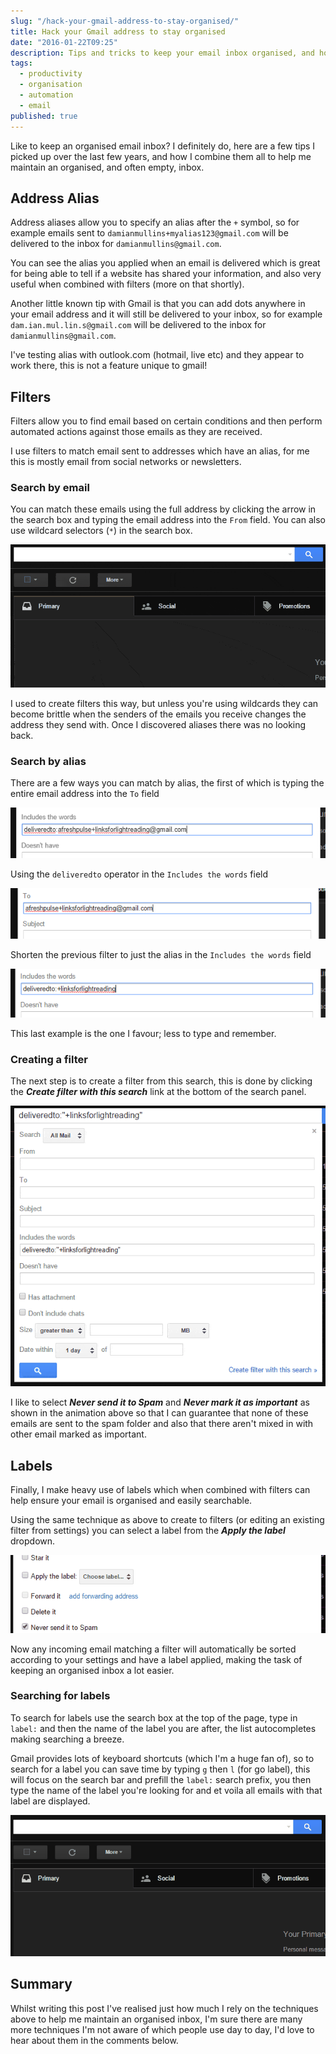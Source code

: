 ```yaml
---
slug: "/hack-your-gmail-address-to-stay-organised/"
title: Hack your Gmail address to stay organised
date: "2016-01-22T09:25"
description: Tips and tricks to keep your email inbox organised, and hopefully empty!
tags:
  - productivity
  - organisation
  - automation
  - email
published: true
---
```


Like to keep an organised email inbox? I definitely do, here are a few tips I picked up over the last few years, and how I combine them all to help me maintain an organised, and often empty, inbox.

## Address Alias

Address aliases allow you to specify an alias after the `+` symbol, so for example emails sent to `damianmullins+myalias123@gmail.com` will be delivered to the inbox for `damianmullins@gmail.com`.

You can see the alias you applied when an email is delivered which is great for being able to tell if a website has shared your information, and also very useful when combined with filters (more on that shortly).

Another little known tip with Gmail is that you can add dots anywhere in your email address and it will still be delivered to your inbox, so for example `dam.ian.mul.lin.s@gmail.com` will be delivered to the inbox for `damianmullins@gmail.com`.

I've testing alias with outlook.com (hotmail, live etc) and they appear to work there, this is not a feature unique to gmail!

## Filters

Filters allow you to find email based on certain conditions and then perform automated actions against those emails as they are received.

I use filters to match email sent to addresses which have an alias, for me this is mostly email from social networks or newsletters.

### Search by email

You can match these emails using the full address by clicking the arrow in the search box and typing the email address into the `From` field. You can also use wildcard selectors (`*`) in the search box.

[![Filter email address](filter-email-address.gif)](filter-email-address.gif)

I used to create filters this way, but unless you're using wildcards they can become brittle when the senders of the emails you receive changes the address they send with. Once I discovered aliases there was no looking back.

### Search by alias

There are a few ways you can match by alias, the first of which is typing the entire email address into the `To` field

[![e.g. afreshpulse+linksforlightreading@gmail.com](full-email-includes-words.png)](full-email-includes-words.png)

Using the `deliveredto` operator in the `Includes the words` field

[![e.g. deliveredto:afreshpulse+linksforlightreading@gmail.com](to-field-email.png)](to-field-email.png)

Shorten the previous filter to just the alias in the `Includes the words` field

[![e.g. deliveredto:+linksforlightreading](alias-includes-words.png)](alias-includes-words.png)

This last example is the one I favour; less to type and remember.

### Creating a filter

The next step is to create a filter from this search, this is done by clicking the ___Create filter with this search___ link at the bottom of the search panel.

[![Creating a filter](create-filter.gif)](create-filter.gif)

I like to select ___Never send it to Spam___ and ___Never mark it as important___ as shown in the animation above so that I can guarantee that none of these emails are sent to the spam folder and also that there aren't mixed in with other email marked as important.

## Labels

Finally, I make heavy use of labels which when combined with filters can help ensure your email is organised and easily searchable.

Using the same technique as above to create to filters (or editing an existing filter from settings) you can select a label from the ___Apply the label___ dropdown.

[![Apply label](apply-label.gif)](apply-label.gif)

Now any incoming email matching a filter will automatically be sorted according to your settings and have a label applied, making the task of keeping an organised inbox a lot easier.

### Searching for labels

To search for labels use the search box at the top of the page, type in `label:` and then the name of the label you are after, the list autocompletes making searching a breeze.

Gmail provides lots of keyboard shortcuts (which I'm a huge fan of), so to search for a label you can save time by typing `g` then `l` (for go label), this will focus on the search bar and prefill the `label:` search prefix, you then type the name of the label you're looking for and et voila all emails with that label are displayed.

[![Search for label using keyboard shortcuts](search-label-keyboard-shortcuts.gif)](search-label-keyboard-shortcuts.gif)

## Summary

Whilst writing this post I've realised just how much I rely on the techniques above to help me maintain an organised inbox, I'm sure there are many more techniques I'm not aware of which people use day to day, I'd love to hear about them in the comments below.
